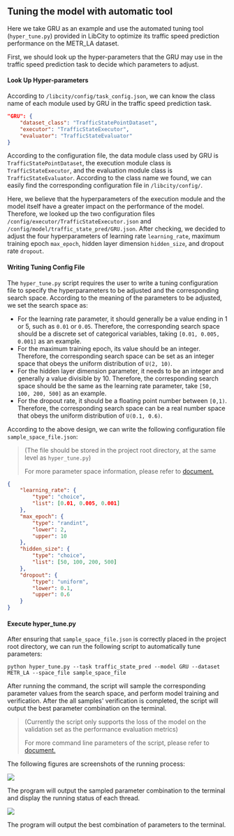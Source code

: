 ## Tuning the model with automatic tool

Here we take GRU as an example and use the automated tuning tool (`hyper_tune.py`) provided in LibCity to optimize its traffic speed prediction performance on the METR_LA dataset.

First, we should look up the hyper-parameters that the GRU may use in the traffic speed prediction task to decide which parameters to adjust.

#### Look Up Hyper-parameters

According to `/libcity/config/task_config.json`,  we can know the class name of each module used by GRU in the traffic speed prediction task.

```json
"GRU": {
	"dataset_class": "TrafficStatePointDataset",
	"executor": "TrafficStateExecutor",
	"evaluator": "TrafficStateEvaluator"
}
```

According to the configuration file, the data module class used by GRU is `TrafficStatePointDataset`, the execution module class is `TrafficStateExecutor`, and the evaluation module class is `TrafficStateEvaluator`. According to the class name we found, we can easily find the corresponding configuration file in `/libcity/config/`.

Here, we believe that the hyperparameters of the execution module and the model itself have a greater impact on the performance of the model. Therefore, we looked up the two configuration files `/config/executor/TrafficStateExecutor.json` and `/config/model/traffic_state_pred/GRU.json`. After checking, we decided to adjust the four hyperparameters of learning rate `learning_rate`, maximum training epoch `max_epoch`, hidden layer dimension `hidden_size`, and dropout rate `dropout`.

#### Writing Tuning Config File

The `hyper_tune.py` script requires the user to write a tuning configuration file to specify the hyperparameters to be adjusted and the corresponding search space. According to the meaning of the parameters to be adjusted, we set the search space as:

* For the learning rate parameter, it should generally be a value ending in 1 or 5, such as `0.01` or `0.05`. Therefore, the corresponding search space should be a discrete set of categorical variables, taking `[0.01, 0.005, 0.001]` as an example.
* For the maximum training epoch, its value should be an integer. Therefore, the corresponding search space can be set as an integer space that obeys the uniform distribution of `U(2, 10)`.
* For the hidden layer dimension parameter, it needs to be an integer and generally a value divisible by 10. Therefore, the corresponding search space should be the same as the learning rate parameter, take `[50, 100, 200, 500]` as an example.
* For the dropout rate, it should be a floating point number between `[0,1)`. Therefore, the corresponding search space can be a real number space that obeys the uniform distribution of `U(0.1, 0.6)`.

According to the above design, we can write the following configuration file `sample_space_file.json`:

> (The file should be stored in the project root directory, at the same level as `hyper_tune.py`)
>
> For more parameter space information, please refer to [document.](../user_guide/usage/parameter_tuning.md)

```json
{
    "learning_rate": {
        "type": "choice",
        "list": [0.01, 0.005, 0.001]
    },
    "max_epoch": {
        "type": "randint",
        "lower": 2,
        "upper": 10
    },
    "hidden_size": {
    	"type": "choice",
    	"list": [50, 100, 200, 500]
    },
    "dropout": {
    	"type": "uniform",
    	"lower": 0.1,
    	"upper": 0.6
    }
} 
```

#### Execute hyper_tune.py

After ensuring that `sample_space_file.json` is correctly placed in the project root directory, we can run the following script to automatically tune parameters:

```shell
python hyper_tune.py --task traffic_state_pred --model GRU --dataset METR_LA --space_file sample_space_file
```

After running the command, the script will sample the corresponding parameter values from the search space, and perform model training and verification. After the all samples' verification is completed, the script will output the best parameter combination on the terminal.

> (Currently the script only supports the loss of the model on the validation set as the performance evaluation metrics)
>
> For more command line parameters of the script, please refer to [document.](../user_guide/usage/parameter_tuning.md)

The following figures are screenshots of the running process:

![](/_static/hyper_tune1.png)

The program will output the sampled parameter combination to the terminal and display the running status of each thread.

![](/_static/hyper_tune2.png)

The program will output the best combination of parameters to the terminal.